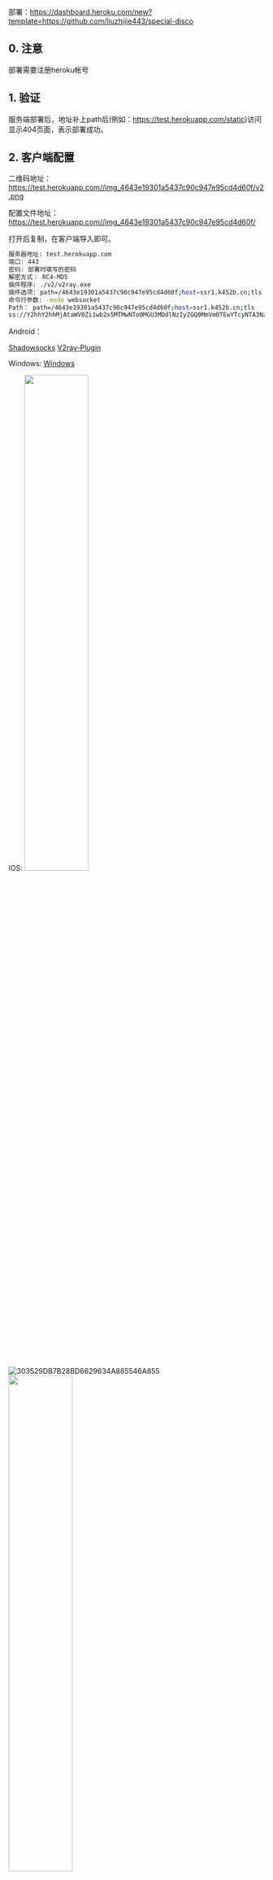 
部署：https://dashboard.heroku.com/new?template=https://github.com/liuzhijie443/special-disco
## 0. 注意

部署需要注册heroku帐号

## 1. 验证

服务端部署后，地址补上path后(例如：<https://test.herokuapp.com/static>)访问显示404页面，表示部署成功。

## 2. 客户端配置

二维码地址： https://test.herokuapp.com//img_4643e19301a5437c90c947e95cd4d60f/v2.png

配置文件地址：https://test.herokuapp.com//img_4643e19301a5437c90c947e95cd4d60f/

打开后复制，在客户端导入即可。

```sh
服务器地址: test.herokuapp.com
端口: 443
密码: 部署时填写的密码
解密方式： RC4-MD5
插件程序: ./v2/v2ray.exe
插件选项: path=/4643e19301a5437c90c947e95cd4d60f;host=ssr1.k452b.cn;tls
命令行参数: -mode websocket
Path： path=/4643e19301a5437c90c947e95cd4d60f;host=ssr1.k452b.cn;tls
ss://Y2hhY2hhMjAtaWV0Zi1wb2x5MTMwNTo0MGU3MDdlNzIyZGQ0MmVmOTEwYTcyNTA3NzI5NzQyNw@superk452b.herokuapp.com:443/?plugin=.%2fv2%2fv2ray.exe%3bpath%3d%2f4643e19301a5437c90c947e95cd4d60f%3bhost%3dsuperk452b.herokuapp.com%3btls
```

Android：

[Shadowsocks](https://github.com/shadowsocks/shadowsocks-android/releases/download/v5.0.5/shadowsocks--universal-5.0.5.apk) [V2ray-Plugin](https://github.com/shadowsocks/v2ray-plugin-android/releases/download/v1.3.1/v2ray-arm64-v8a-1.3.1.apk)

Windows:
[Windows](https://github.com/shadowsocks/shadowsocks-windows/releases/tag/4.4.1.0) 

IOS:
<img src="[http://static.runoob.com/images/runoob-logo.png](https://user-images.githubusercontent.com/25584923/171151944-d0d8ce9e-30d0-45a4-96ac-e9236dd21cdf.png)" width="50%">
![303529DB7B28BD6629634A885546A855](https://user-images.githubusercontent.com/25584923/171151934-5c359ee2-04c9-4f7e-84dc-25c6dd122f4a.png)
<img src="[http://static.runoob.com/images/runoob-logo.png](https://user-images.githubusercontent.com/25584923/171151934-5c359ee2-04c9-4f7e-84dc-25c6dd122f4a.png)" width="50%">
